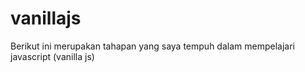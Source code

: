 # vanillajs
Berikut ini merupakan tahapan yang saya tempuh dalam mempelajari javascript (vanilla js)
